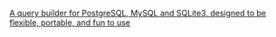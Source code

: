 


[A query builder for PostgreSQL, MySQL and SQLite3, designed to be flexible, portable, and fun to use](https://github.com/tgriesser/knex)